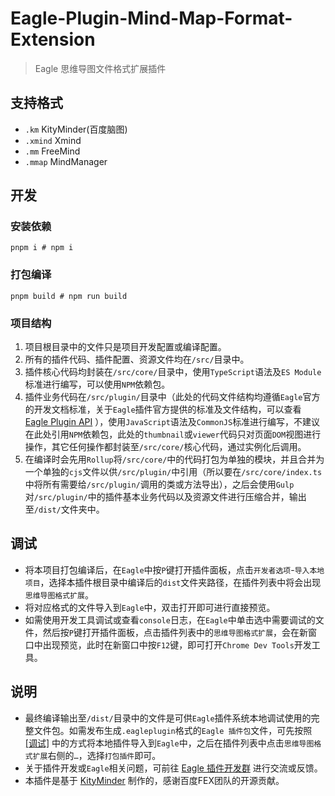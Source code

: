 # Eagle-Plugin-Mind-Map-Format-Extension
> Eagle 思维导图文件格式扩展插件

## 支持格式
- `.km` KityMinder(百度脑图)
- `.xmind` Xmind
- `.mm` FreeMind
- `.mmap` MindManager
## 开发
### 安装依赖
```shell
pnpm i # npm i
```
### 打包编译
```shell
pnpm build # npm run build
```
### 项目结构
1. 项目根目录中的文件只是项目开发配置或编译配置。
2. 所有的插件代码、插件配置、资源文件均在`/src/`目录中。
3. 插件核心代码均封装在`/src/core/`目录中，使用`TypeScript`语法及`ES Module`标准进行编写，可以使用`NPM`依赖包。
4. 插件业务代码在`/src/plugin/`目录中（此处的代码文件结构均遵循`Eagle`官方的开发文档标准，关于`Eagle`插件官方提供的标准及文件结构，可以查看 [Eagle Plugin API](https://developer.eagle.cool/plugin-api/v/zh-cn/get-started/anatomy-of-an-extension) ），使用`JavaScript`语法及`CommonJS`标准进行编写，不建议在此处引用`NPM`依赖包，此处的`thumbnail`或`viewer`代码只对页面`DOM`视图进行操作，其它任何操作都封装至`/src/core/`核心代码，通过实例化后调用。
5. 在编译时会先用`Rollup`将`/src/core/`中的代码打包为单独的模块，并且合并为一个单独的`cjs`文件以供`/src/plugin/`中引用（所以要在`/src/core/index.ts`中将所有需要给`/src/plugin/`调用的类或方法导出），之后会使用`Gulp`对`/src/plugin/`中的插件基本业务代码以及资源文件进行压缩合并，输出至`/dist/`文件夹中。

## 调试
* 将本项目打包编译后，在`Eagle`中按`P`键打开插件面板，点击`开发者选项`-`导入本地项目`，选择本插件根目录中编译后的`dist`文件夹路径，在插件列表中将会出现`思维导图格式扩展`。
* 将对应格式的文件导入到`Eagle`中，双击打开即可进行直接预览。
* 如需使用开发工具调试或查看`console`日志，在`Eagle`中单击选中需要调试的文件，然后按`P`键打开插件面板，点击插件列表中的`思维导图格式扩展`，会在新窗口中出现预览，此时在新窗口中按`F12`键，即可打开`Chrome Dev Tools`开发工具。

## 说明
* 最终编译输出至`/dist/`目录中的文件是可供`Eagle`插件系统本地调试使用的完整文件包。如需发布生成`.eagleplugin`格式的`Eagle 插件包`文件，可先按照 [[调试]](#调试) 中的方式将本地插件导入到`Eagle`中，之后在插件列表中点击`思维导图格式扩展`右侧的`…`，选择`打包插件`即可。
* 关于插件开发或`Eagle`相关问题，可前往 [Eagle 插件开发群](https://discord.gg/eGFYpRx7x4) 进行交流或反馈。
* 本插件是基于 [KityMinder](https://github.com/fex-team/kityminder-core) 制作的，感谢百度FEX团队的开源贡献。
